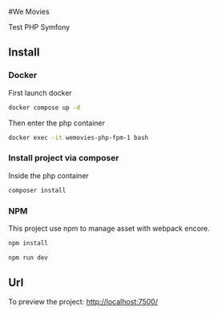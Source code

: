 #We Movies

Test PHP Symfony

## Install

### Docker

First launch docker
```bash
docker compose up -d
```

Then enter the php container

```bash
docker exec -it wemovies-php-fpm-1 bash
```

### Install project via composer
Inside the php container

```bash
composer install
```

### NPM
This project use npm to manage asset with webpack encore.
```bash
npm install
```

```bash
npm run dev
```

## Url 
To preview the project:
[http://localhost:7500/](http://localhost:7500/)

